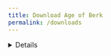 ```yaml
---
title: Download Age of Berk
permalink: /downloads
---
```


</details>
 
<details>
Download the amazing Age of Berk Add-on
<a href="https://github.com/JWForever5504/jwforever/releases/download/Death_Race/death_race.mcaddon">Download</a>
<br>

</details>
